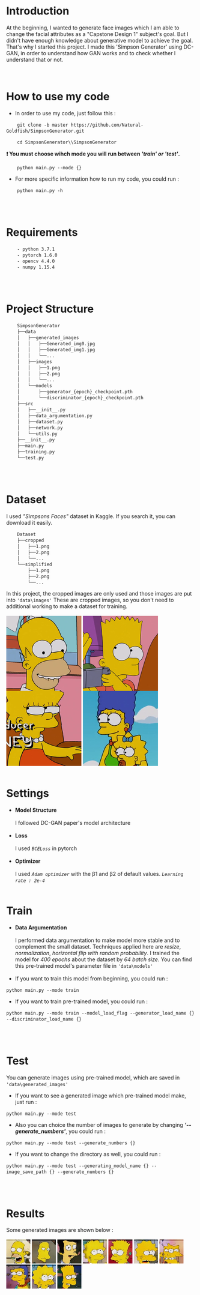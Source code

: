 # Introduction  
At the beginning, I wanted to generate face images which I am able to change the facial attributes as a "Capstone Design 1" subject's goal. 
    But I didn't have enough knowledge about generative model to achieve the goal.
    That's why I started this project. I made this 'Simpson Generator' using DC-GAN, in order to understand how GAN works and to check whether I understand that or not.  
</br></br>
# How to use my code  
- In order to use my code, just follow this :  
```
    git clone -b master https://github.com/Natural-Goldfish/SimpsonGenerator.git  
```
```
    cd SimpsonGenerator\\SimpsonGenerator
```  
**❗ You must choose wihch mode you will run between _'train' or 'test'_.**
```
    python main.py --mode {}
```
- For more specific information how to run my code, you could run :
```  
    python main.py -h  
```
</br></br>

# Requirements
```
    - python 3.7.1
    - pytorch 1.6.0
    - opencv 4.4.0
    - numpy 1.15.4  
```
</br></br>

# Project Structure  
```
    SimpsonGenerator
    ├──data
    │   ├──generated_images
    │   │   ├──Generated_img0.jpg
    │   │   ├──Generated_img1.jpg
    │   │   └──...
    │   ├──images
    │   │   ├──1.png
    │   │   ├──2.png
    │   │   └──...
    │   └──models
    │       ├──generator_{epoch}_checkpoint.pth
    │       └──discriminator_{epoch}_checkpoint.pth
    ├──src
    │   ├──__init__.py
    │   ├──data_argumentation.py
    │   ├──dataset.py
    │   ├──network.py
    │   └──utils.py
    ├──__init__.py
    ├──main.py
    ├──training.py
    └──test.py  
```
</br></br>

# Dataset  
I used _"Simpsons Faces"_ dataset in Kaggle. If you search it, you can download it easily.

```
    Dataset
    ├──cropped
    │   ├──1.png
    │   ├──2.png
    │   └──...
    └──simplified
        ├──1.png
        ├──2.png
        └──...  
```  

In this project, the cropped images are only used and those images are put into ``` 'data\images' ```
These are cropped images, so you don't need to additional working to make a dataset for training.</br></br>
<img src='https://github.com/Natural-Goldfish/SimpsonGenerator/blob/master/SimpsonGenerator/data/images/1.png' align = 'center'/>
<img src='https://github.com/Natural-Goldfish/SimpsonGenerator/blob/master/SimpsonGenerator/data/images/4.png' align = 'center'/>
<img src='https://github.com/Natural-Goldfish/SimpsonGenerator/blob/master/SimpsonGenerator/data/images/3.png' align = 'center'/>
<img src='https://github.com/Natural-Goldfish/SimpsonGenerator/blob/master/SimpsonGenerator/data/images/14.png' align = 'center'/>
</br></br>

# Settings  
- **Model Structure**</br></br>
I followed DC-GAN paper's model architecture</br></br>
- **Loss**</br></br>
I used _```BCELoss```_ in pytorch</br></br>
- **Optimizer**</br></br>
I used _```Adam optimizer```_ with the β1 and β2 of default values. _```Learning rate : 2e-4```_
</br></br>

# Train  
- **Data Argumentation**</br></br>
I performed data argumentation to make model more stable and to complement the small dataset. Techniques applied here are _resize_, _normalization_, _horizontal flip with random probability_.
I trained the model for _400 epochs_ about the dataset by _64 batch size_. You can find this pre-trained model's parameter file in ```'data\models'```</br></br>
- If you want to train this model from beginning, you could run :  
```
python main.py --mode train
```
- If you want to train pre-trained model, you could run :  
``` 
python main.py --mode train --model_load_flag --generator_load_name {} --discriminator_load_name {}
```
</br></br>

# Test  
You can generate images using pre-trained model, which are saved in ```'data\generated_images'```  
- If you want to see a generated image which pre-trained model make, just run :  
``` 
python main.py --mode test
```  
- Also you can choice the number of images to generate by changing _**'--generate_numbers'**_, you could run :  
``` 
python main.py --mode test --generate_numbers {}
```  
- If you want to change the directory as well, you could run :  
``` 
python main.py --mode test --generating_model_name {} --image_save_path {} --generate_numbers {}
```  
</br></br>

# Results  
Some generated images are shown below :</br></br>
![](https://github.com/Natural-Goldfish/SimpsonGenerator/blob/master/SimpsonGenerator/data/generated_images/Generated_img0.jpg?raw=true)
![](https://github.com/Natural-Goldfish/SimpsonGenerator/blob/master/SimpsonGenerator/data/generated_images/Generated_img1.jpg?raw=true)
![](https://github.com/Natural-Goldfish/SimpsonGenerator/blob/master/SimpsonGenerator/data/generated_images/Generated_img2.jpg?raw=true)
![](https://github.com/Natural-Goldfish/SimpsonGenerator/blob/master/SimpsonGenerator/data/generated_images/Generated_img3.jpg?raw=true)
![](https://github.com/Natural-Goldfish/SimpsonGenerator/blob/master/SimpsonGenerator/data/generated_images/Generated_img4.jpg?raw=true)
![](https://github.com/Natural-Goldfish/SimpsonGenerator/blob/master/SimpsonGenerator/data/generated_images/Generated_img5.jpg?raw=true)
![](https://github.com/Natural-Goldfish/SimpsonGenerator/blob/master/SimpsonGenerator/data/generated_images/Generated_img6.jpg?raw=true)
![](https://github.com/Natural-Goldfish/SimpsonGenerator/blob/master/SimpsonGenerator/data/generated_images/Generated_img7.jpg?raw=true)
![](https://github.com/Natural-Goldfish/SimpsonGenerator/blob/master/SimpsonGenerator/data/generated_images/Generated_img8.jpg?raw=true)
![](https://github.com/Natural-Goldfish/SimpsonGenerator/blob/master/SimpsonGenerator/data/generated_images/Generated_img9.jpg?raw=true)



